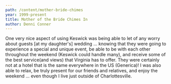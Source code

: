 ```yaml
---
path: /content/mother-bride-chimes
year: 1999-present
title: Mother of the Bride Chimes In
author: Denni Conner
---
```


One very nice aspect of using Keswick was being able to let of any worry about guests [at my daughter's] wedding … knowing that they were going to experience a special and unique event, be able to be with each other throughout the weekend (Keswick could handle many), and receive some of the best service(and views) that Virginia has to offer.  They were certainly not at a hotel that is the same everywhere in the US (Generica)!  I was also able to relax, be truly present for our friends and relatives, and enjoy the weekend … even though I live just outside of Charlottesville.